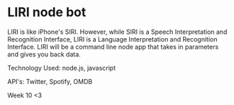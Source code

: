 # LIRI node bot

LIRI is like iPhone's SIRI. However, while SIRI is a Speech Interpretation and Recognition Interface, LIRI is a Language Interpretation and Recognition Interface. LIRI will be a command line node app that takes in parameters and gives you back data.

Technology Used: node.js, javascript

API's: Twitter, Spotify, OMDB

Week 10 <3
